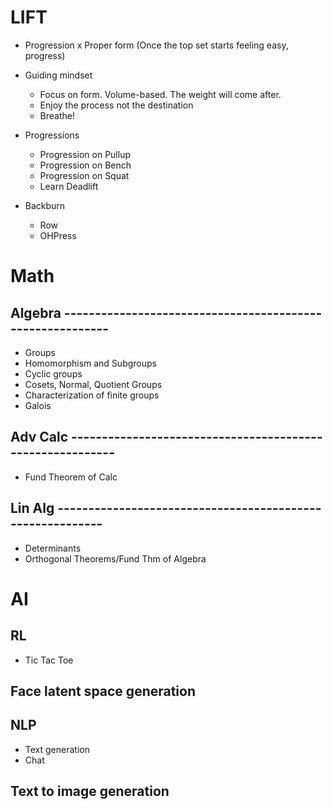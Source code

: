 # LIFT
* Progression x Proper form (Once the top set starts feeling easy, progress)

* Guiding mindset
  * Focus on form. Volume-based. The weight will come after.
  * Enjoy the process not the destination
  * Breathe!
* Progressions
  * Progression on Pullup
  * Progression on Bench
  * Progression on Squat
  * Learn Deadlift
* Backburn
  * Row
  * OHPress

# Math

## Algebra ----------------------------------------------------------

* Groups
* Homomorphism and Subgroups
* Cyclic groups
* Cosets, Normal, Quotient Groups
* Characterization of finite groups
* Galois

## Adv Calc ----------------------------------------------------------

* Fund Theorem of Calc

## Lin Alg ----------------------------------------------------------

* Determinants
* Orthogonal Theorems/Fund Thm of Algebra





# AI

## RL
* Tic Tac Toe


## Face latent space generation


## NLP
* Text generation
* Chat

## Text to image generation
